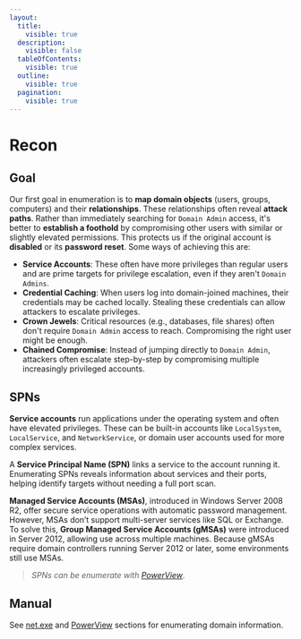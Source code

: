 ```yaml
---
layout:
  title:
    visible: true
  description:
    visible: false
  tableOfContents:
    visible: true
  outline:
    visible: true
  pagination:
    visible: true
---
```


# Recon

## Goal

Our first goal in enumeration is to **map domain objects** (users, groups, computers) and their **relationships**. These relationships often reveal **attack paths**. Rather than immediately searching for `Domain Admin` access, it's better to **establish a foothold** by compromising other users with similar or slightly elevated permissions. This protects us if the original account is **disabled** or its **password reset**. Some ways of achieving this are:

* **Service Accounts**: These often have more privileges than regular users and are prime targets for privilege escalation, even if they aren't `Domain Admins`.
* **Credential Caching**: When users log into domain-joined machines, their credentials may be cached locally. Stealing these credentials can allow attackers to escalate privileges.
* **Crown Jewels**: Critical resources (e.g., databases, file shares) often don't require `Domain Admin` access to reach. Compromising the right user might be enough.
* **Chained Compromise**: Instead of jumping directly to `Domain Admin`, attackers often escalate step-by-step by compromising multiple increasingly privileged accounts.

## SPNs

**Service accounts** run applications under the operating system and often have elevated privileges. These can be built-in accounts like `LocalSystem`, `LocalService`, and `NetworkService`, or domain user accounts used for more complex services.

A **Service Principal Name (SPN)** links a service to the account running it. Enumerating SPNs reveals information about services and their ports, helping identify targets without needing a full port scan.

**Managed Service Accounts (MSAs)**, introduced in Windows Server 2008 R2, offer secure service operations with automatic password management. However, MSAs don’t support multi-server services like SQL or Exchange. To solve this, **Group Managed Service Accounts (gMSAs)** were introduced in Server 2012, allowing use across multiple machines. Because gMSAs require domain controllers running Server 2012 or later, some environments still use MSAs.

> _SPNs can be enumerate with_ [_PowerView_](../../tools/active-directory/powerview.md#enumeration).

## Manual

See [net.exe](broken-reference) and [PowerView](../../tools/active-directory/powerview.md) sections for enumerating domain information.
